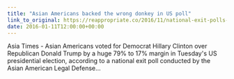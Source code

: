 ```yaml
---
title: "Asian Americans backed the wrong donkey in US poll"
link_to_original: https://reappropriate.co/2016/11/national-exit-polls-underestimated-clintons-support-among-aapi-voters/)  
date: 2016-01-11T12:00:00+00:00
---
```

  
Asia Times - Asian Americans voted for Democrat Hillary Clinton over Republican Donald Trump by a huge 79% to 17% margin in Tuesday's US presidential election, according to a national exit poll conducted by the Asian American Legal Defense...  


